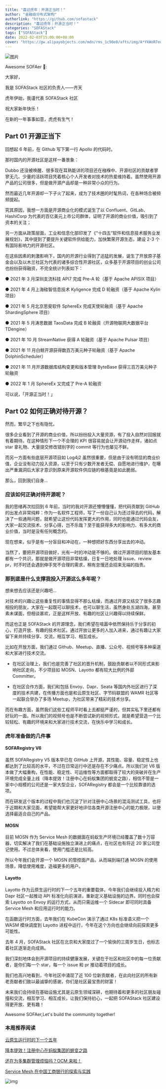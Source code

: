 ```yaml
---
title: "喜迎虎年｜开源正当时！"
author: "金融级分布式架构"
authorlink: "https://github.com/sofastack"
description: "喜迎虎年｜开源正当时！"
categories: "SOFAStack"
tags: ["SOFAStack"]
date: 2022-02-03T15:00:00+08:00
cover: "https://gw.alipayobjects.com/mdn/rms_1c90e8/afts/img/A*YkWoR7eqiMcAAAAAAAAAAAAAARQnAQ"
---
```


![图片](https://gw.alipayobjects.com/mdn/rms_1c90e8/afts/img/A*eObMQKsmNfkAAAAAAAAAAAAAARQnAQ)

Awesome SOFAer 👋:

大家好，

我是 SOFAStack 社区的负责人——齐天

虎年伊始，我谨代表 SOFAStack 社区

祝大家新年快乐！

在新的一年事事如意，虎虎有生气！

## Part 01 开源正当下

回想起 6 年前，在 Github 写下第一行 Apollo 的代码时。

那时国内的开源社区是这样一番景象：

Dubbo 还没被唤醒、很多现在耳熟能详的项目还在襁褓中、开源社区的贡献者寥寥无几、少量的活跃项目凭着核心个人开发者对技术的热爱维持着。虽然使用开源产品的公司很多，但是做开源产品却是一种非常小众的行为。

然而最近几年开源却一下子火了起来，成为了技术圈的时髦热词，在各种场合被频频提起。

究其原因，我想一方面是开源商业化的模式诞生了以 Confluent、GitLab、HashiCorp 为代表的百亿美元上市公司群体，证明了开源的商业价值，吸引到了资本的关注；

另一方面从政策层面，工业和信息化部印发了《“十四五”软件和信息技术服务业发展规划》，其中提到了要提升关键软件供给能力，加快繁荣开源生态，建设 2-3 个有国际影响力的开源社区。

在这些因素的刺激影响下，国内的开源行业得到了迅猛的发展，诞生了开放原子基金会以及以木兰社区为代表的诸多综合性开源社区，众多基于开源项目的创业公司也纷纷获得融资，不完全统计列表如下：

● 2021 年 3 月深圳支流科技 API7 完成 Pre-A 轮（基于 Apache APISIX 项目）

● 2021 年 4 月上海硅智信息技术 Kyligence 完成 D 轮融资（基于 Apache Kylin 项目）

● 2021 年 5 月北京思斐软件 SphereEx 完成天使轮融资（基于 Apache ShardingSphere 项目）

● 2021 年 5 月涛思数据 TaosData 完成 B 轮融资（开源物联网大数据平台 TDengine）

● 2021 年 10 月 StreamNative 获得 A 轮融资（基于 Apache Pulsar 项目）

● 2021 年 11 月白鲸开源获得数百万美元种子轮融资（基于 Apache DolphinScheduler）

● 2021 年 11 月开源数据库结构变更和版本管理 ByteBase 获得三百万美元种子轮融资

● 2022 年 1 月 SphereEx 又完成了 Pre-A 轮融资

可以说，「开源正当时！」

## Part 02 如何正确对待开源？

然而，繁华之下也有隐忧。

很多企业看到了开源的商业价值，所以纷纷投入大量资源，有了投入自然对回报就有着期待。在这种情形下一个不合理的 KPI 很容易就会让开源动作走样，诸如点 star 拿礼物、大量提交修改错别字的 commit 等行为也屡见不鲜。

而另一方面有些底层开源项目如 Log4j2 虽然很重要，但是由于没有明显的商业价值，企业没有动力投入资源，以至于只有少数开发者无偿、自愿地进行维护，在曝出严重漏洞后大家才意识到原来开源软件供应链的根基竟是如此脆弱。

那么，回到我们自身...

### 应该如何正确对待开源呢？

我的思绪再次拉回到 6 年前，当时的我对开源还懵懵懂懂，把代码贡献到 GitHub 的出发点非常纯粹：作为一名软件工程师，写了一份自己认为还过得去的代码，解决了一些通用问题，就希望让这份代码发挥更大的作用，同时也能通过代码会友，大家一起交流技术、分享心得，岂不乐哉？至于能获得多大的影响力、有多大的商业价值，当时是没有任何概念的。

现在想来，似乎是有一分盲目和冲动在，一种想把好东西分享出去的冲动。

当然了，要把开源项目做好，光有一时的冲动是不够的。做过开源项目的朋友基本都有一个共识，那就是做开源项目非常枯燥，日复一日地处理 issue、review pr，时不时还会遇到伸手党不合理的需求，稍有怠慢还会招来无端的指责。

### 那到底是什么支撑我投入开源这么多年呢？

想来想去应该还是兴趣吧...

对技术的兴趣让这些重复性的事情显得不那么枯燥，而通过开源又结交了很多志趣相投的朋友，大家在一起既可以聊技术，也可以聊生活，虽然身处五湖四海，甚至素未谋面，但相谈甚欢，正是这样开放、有趣的社区让兴趣得以持续保鲜。

而这也正是 SOFAStack 的开源理念，我们希望在喧嚣中依然保持乐于分享的初心，打造开放、有趣的技术社区。通过开放让更多的人加入进来，通过有趣让大家留下来并持续分享、交流，相互学习、相互成长。

比如在开放方面，我们通过 Github、Meetup、直播、公众号、视频号等多种渠道和大家进行技术交流。

- 在社区治理上，我们也是完善了社区的晋升机制，鼓励贡献者以不同形式来影响社区走向，不少项目如 MOSN、Layotto 都有较大比例的外部 Committer。

- 在社区合作方面，我们和包括 Envoy、Dapr、Seata 等国内外社区进行了深度的技术共建，在传播方面也是和云原生社区、字节码联盟的 WAMR 社区等一起联合举办了多场 Meetup，为社区带来了精彩的技术分享。

而在有趣方面，虽然我们这些工程师平时看上去都挺严谨的，但其实私下里还都有好玩的一面。所以我们的视频号也是不断尝试新的视频形式，就是希望营造一个比较轻松、有趣的环境来和大家进行技术交流，在快乐中学习和成长。

### 虎年准备做的几件事

#### SOFARegistry V6

虽然 SOFARegistry V5 版本早已在 GitHub 上开源，其性能、容量、稳定性上也都达到了比较高的水平，不过在日常运行中还是存在不少痛点。所以我们对 V6 版本做了大幅重构，在性能、稳定性、可运维性等方面都取得了较大的突破并在生产环境完成全量上线（降本提效！注册中心在蚂蚁集团的蜕变之路），相信不管是一家中小规模的公司还是一家大型企业，SOFARegistry 都会是一个比较靠谱的选项。

而在研发这个版本的过程中我们也沉淀了针对注册中心场景的混沌测试工具，也将于近期和大家见面，希望能帮大家更好地评估各类开源注册中心的能力极限，以便选择最适合自己的产品。

#### MOSN

目前 MOSN 作为 Service Mesh 的数据面在蚂蚁生产环境已经覆盖了数十万容器，切实解决了我们在基础设施独立演进上的痛点，在社区也有将近 20 家公司登记使用。不过总体来看，使用门槛还是比较高。

所以今年我们会开源一个 MOSN 的管控面产品，从而端到端打通 MOSN 的使用场景，降低使用难度，造福更多的用户。

#### Layotto

Layotto 作为云原生运行时的下一个五年的重要载体，今年我们会继续投入精力和 Dapr 社区一起推动 API 标准化向前演进，重新定义基础设施的边界。同时也会探索 Layotto on Envoy 的运行方式，从而只需运维一个 Sidecar 即可同时具备 Service Mesh 和应用运行时的能力。

在函数运行时方面，去年我们在 KubeCon 演示了通过 K8s 标准语义把一个 WASM 模块调度到 Layotto 进程中运行，今年在这个方向也会继续向前探索更多可能性。

去年 4 月，SOFAStack 社区在北京和大家度过了一个愉快的三周岁生日，也标志着社区逐渐走向成熟。

我们深刻地体会到开源项目的持续健康发展，关键在于社区和社区中的每一位贡献者，是你们每一个 star，每一个 issue 和 pr 推动着项目的成长。

我们也高兴地看到，今年社区中涌现了近 100 位新贡献者，在此向社区的所有新老贡献者们致以最诚挚的感谢，你们是社区最宝贵的财富！

未来我们会持续在基础设施尤其是云原生领域深耕，也期待着和更多的社区朋友碰撞和交流，相互学习、相互成长，让我们保持初心，一起把 SOFAStack 社区建设得更开放、更有趣！

Awesome SOFAer,Let's build the community together!

### 本周推荐阅读  

[云原生运行时的下一个五年](https://mp.weixin.qq.com/s?__biz=MzUzMzU5Mjc1Nw==&mid=2247498935&idx=1&sn=7b9976f41a35eba7db6025ff42ba7086&chksm=faa3136dcdd49a7b67baf40f78cf50cbd45d560a249d2d94af85af9fb9cf63b9e7be59f3dcc8&scene=21#wechat_redirect)

[降本提效！注册中心在蚂蚁集团的蜕变之路](https://mp.weixin.qq.com/s?__biz=MzUzMzU5Mjc1Nw==&mid=2247498209&idx=1&sn=7dbfd98e922d938ffce24986945badef&chksm=faa3163bcdd49f2d3b5dd6458a3e7ef9f67819d8a1b5b1cbb3d10ab3b7cda12dd7a3d2971a9e&scene=21#wechat_redirect)

[还在为多集群管理烦恼吗？OCM 来啦！](https://mp.weixin.qq.com/s?__biz=MzUzMzU5Mjc1Nw==&mid=2247490574&idx=1&sn=791b8d49759131ea1feb5393e1b51e7c&chksm=faa0f3d4cdd77ac2316b179a24b7c3ac90a08d3768379795d97c18b14a9c69e4b82012c3c097&scene=21#wechat_redirect)

[Service Mesh 在中国工商银行的探索与实践](https://mp.weixin.qq.com/s?__biz=MzUzMzU5Mjc1Nw==&mid=2247499122&idx=1&sn=9733d1c015e7b0e8e64bd5cf44118b10&chksm=faa312a8cdd49bbec97612e9756ef4372c446c410518a04bd0ae990a60fea9b8e78025e60c6d&scene=21#wechat_redirect)

![img](https://gw.alipayobjects.com/zos/bmw-prod/75d7bde6-1f48-4f28-80a4-215f8ec811bd.webp)
